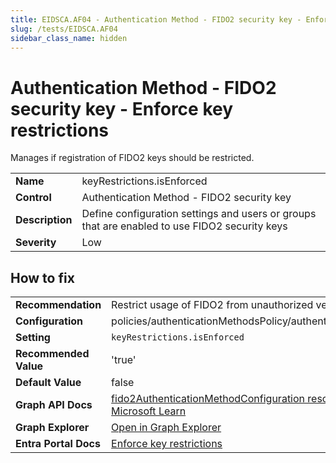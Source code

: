 ```yaml
---
title: EIDSCA.AF04 - Authentication Method - FIDO2 security key - Enforce key restrictions
slug: /tests/EIDSCA.AF04
sidebar_class_name: hidden
---
```


# Authentication Method - FIDO2 security key - Enforce key restrictions

Manages if registration of FIDO2 keys should be restricted.

| | |
|-|-|
| **Name** | keyRestrictions.isEnforced |
| **Control** | Authentication Method - FIDO2 security key |
| **Description** | Define configuration settings and users or groups that are enabled to use FIDO2 security keys |
| **Severity** | Low |

## How to fix
| | |
|-|-|
| **Recommendation** | Restrict usage of FIDO2 from unauthorized vendors or platforms |
| **Configuration** | policies/authenticationMethodsPolicy/authenticationMethodConfigurations('Fido2') |
| **Setting** | `keyRestrictions.isEnforced` |
| **Recommended Value** | 'true' |
| **Default Value** | false |
| **Graph API Docs** | [fido2AuthenticationMethodConfiguration resource type - Microsoft Graph v1.0 - Microsoft Learn](https://learn.microsoft.com/en-us/graph/api/resources/fido2authenticationmethodconfiguration) |
| **Graph Explorer** | [Open in Graph Explorer](https://developer.microsoft.com/en-us/graph/graph-explorer?request=policies/authenticationMethodsPolicy/authenticationMethodConfigurations('Fido2')&method=GET&version=beta&GraphUrl=https://graph.microsoft.com) |
| **Entra Portal Docs** | [Enforce key restrictions](https://learn.microsoft.com/en-us/entra/identity/authentication/how-to-enable-passkey-fido2#passkey-optional-settings ) |


